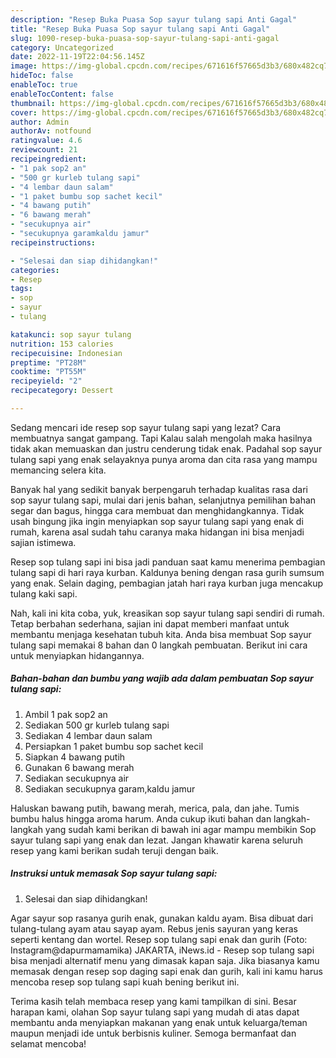 ```yaml
---
description: "Resep Buka Puasa Sop sayur tulang sapi Anti Gagal"
title: "Resep Buka Puasa Sop sayur tulang sapi Anti Gagal"
slug: 1090-resep-buka-puasa-sop-sayur-tulang-sapi-anti-gagal
category: Uncategorized
date: 2022-11-19T22:04:56.145Z
image: https://img-global.cpcdn.com/recipes/671616f57665d3b3/680x482cq70/sop-sayur-tulang-sapi-foto-resep-utama.jpg
hideToc: false
enableToc: true
enableTocContent: false
thumbnail: https://img-global.cpcdn.com/recipes/671616f57665d3b3/680x482cq70/sop-sayur-tulang-sapi-foto-resep-utama.jpg
cover: https://img-global.cpcdn.com/recipes/671616f57665d3b3/680x482cq70/sop-sayur-tulang-sapi-foto-resep-utama.jpg
author: Admin
authorAv: notfound
ratingvalue: 4.6
reviewcount: 21
recipeingredient:
- "1 pak sop2 an"
- "500 gr kurleb tulang sapi"
- "4 lembar daun salam"
- "1 paket bumbu sop sachet kecil"
- "4 bawang putih"
- "6 bawang merah"
- "secukupnya air"
- "secukupnya garamkaldu jamur"
recipeinstructions:

- "Selesai dan siap dihidangkan!"
categories:
- Resep
tags:
- sop
- sayur
- tulang

katakunci: sop sayur tulang 
nutrition: 153 calories
recipecuisine: Indonesian
preptime: "PT28M"
cooktime: "PT55M"
recipeyield: "2"
recipecategory: Dessert

---
```



Sedang mencari ide resep sop sayur tulang sapi yang lezat? Cara membuatnya sangat gampang. Tapi Kalau salah mengolah maka hasilnya tidak akan memuaskan dan justru cenderung tidak enak. Padahal sop sayur tulang sapi yang enak selayaknya punya aroma dan cita rasa yang mampu memancing selera kita.


Banyak hal yang sedikit banyak berpengaruh terhadap kualitas rasa dari sop sayur tulang sapi, mulai dari jenis bahan, selanjutnya pemilihan bahan segar dan bagus, hingga cara membuat dan menghidangkannya. Tidak usah bingung jika ingin menyiapkan sop sayur tulang sapi yang enak di rumah, karena asal sudah tahu caranya maka hidangan ini bisa menjadi sajian istimewa.

Resep sop tulang sapi ini bisa jadi panduan saat kamu menerima pembagian tulang sapi di hari raya kurban. Kaldunya bening dengan rasa gurih sumsum yang enak. Selain daging, pembagian jatah hari raya kurban juga mencakup tulang kaki sapi.


Nah, kali ini kita coba, yuk, kreasikan sop sayur tulang sapi sendiri di rumah. Tetap berbahan sederhana, sajian ini dapat memberi manfaat untuk membantu menjaga kesehatan tubuh kita. Anda bisa membuat Sop sayur tulang sapi memakai 8 bahan dan 0 langkah pembuatan. Berikut ini cara untuk menyiapkan hidangannya.

<!--inarticleads1-->

##### Bahan-bahan dan bumbu yang wajib ada dalam pembuatan Sop sayur tulang sapi:

1. Ambil 1 pak sop2 an
1. Sediakan 500 gr kurleb tulang sapi
1. Sediakan 4 lembar daun salam
1. Persiapkan 1 paket bumbu sop sachet kecil
1. Siapkan 4 bawang putih
1. Gunakan 6 bawang merah
1. Sediakan secukupnya air
1. Sediakan secukupnya garam,kaldu jamur


Haluskan bawang putih, bawang merah, merica, pala, dan jahe. Tumis bumbu halus hingga aroma harum. Anda cukup ikuti bahan dan langkah-langkah yang sudah kami berikan di bawah ini agar mampu membikin Sop sayur tulang sapi yang enak dan lezat. Jangan khawatir karena seluruh resep yang kami berikan sudah teruji dengan baik. 

<!--inarticleads2-->

##### Instruksi untuk memasak Sop sayur tulang sapi:


1. Selesai dan siap dihidangkan!

Agar sayur sop rasanya gurih enak, gunakan kaldu ayam. Bisa dibuat dari tulang-tulang ayam atau sayap ayam. Rebus jenis sayuran yang keras seperti kentang dan wortel. Resep sop tulang sapi enak dan gurih (Foto: Instagram@dapurmamamika) JAKARTA, iNews.id - Resep sop tulang sapi bisa menjadi alternatif menu yang dimasak kapan saja. Jika biasanya kamu memasak dengan resep sop daging sapi enak dan gurih, kali ini kamu harus mencoba resep sop tulang sapi kuah bening berikut ini. 

Terima kasih telah membaca resep yang kami tampilkan di sini. Besar harapan kami, olahan Sop sayur tulang sapi yang mudah di atas dapat membantu anda menyiapkan makanan yang enak untuk keluarga/teman maupun menjadi ide untuk berbisnis kuliner. Semoga bermanfaat dan selamat mencoba!

